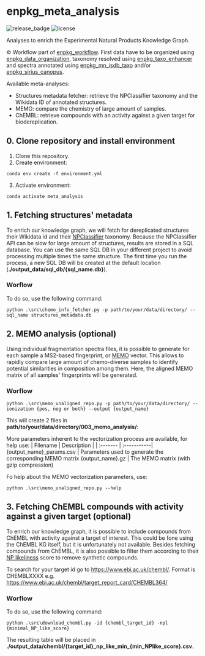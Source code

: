 # enpkg_meta_analysis

![release_badge](https://img.shields.io/github/v/release/enpkg/enpkg_meta_analysis)
![license](https://img.shields.io/github/license/enpkg/enpkg_meta_analysis)

Analyses  to enrich the Experimental Natural Products Knowledge Graph.

⚙️ Workflow part of [enpkg_workflow](https://github.com/enpkg_mn_isdb_taxo/enpkg_workflow). First data have to be organized using [enpkg_data_organization](https://github.com/enpkg/enpkg_data_organization), taxonomy resolved using [enpkg_taxo_enhancer](https://github.com/enpkg/enpkg_taxo_enhancer) and spectra annotated using [enpkg_mn_isdb_taxo](https://github.com/enpkg/enpkg_mn_isdb_taxo) and/or [enpkg_sirius_canopus](https://github.com/enpkg/enpkg_sirius_canopus). 

Available meta-analyses:
- Structures metadata fetcher: retrieve the NPClassifier taxonomy and the Wikidata ID of annotated structures.
- MEMO: compare the chemistry of large amount of samples.
- ChEMBL: retrieve compounds with an activity against a given target for biodereplication.

## 0. Clone repository and install environment

1. Clone this repository.
2. Create environment: 
```console 
conda env create -f environment.yml
```
3. Activate environment:  
```console 
conda activate meta_analysis
```

## 1. Fetching structures' metadata
To enrich our knowledge graph, we will fetch for dereplicated structures their Wikidata id and their [NPClassifier](https://pubs.acs.org/doi/10.1021/acs.jnatprod.1c00399) taxonomy. Because the NPClassifier API can be slow for large amount of structures, results are stored in a SQL database. You can use the same SQL DB in your different project to avoid processing multiple times the same structure. The first time you run the process, a new SQL DB will be created at the default location (**./output_data/sql_db/{sql_name.db}**).
### Worflow
To do so, use the following command:
```console
python .\src\chemo_info_fetcher.py -p path/to/your/data/directory/ --sql_name structures_metadata.db
```

## 2. MEMO analysis (optional)
Using individual fragmentation spectra files, it is possible to generate for each sample a MS2-based fingerprint, or [MEMO](https://github.com/mandelbrot-project/memo) vector. This allows to rapidly compare large amount of chemo-diverse samples to identify potential similarities in composition among them. Here, the aligned MEMO matrix of all samples' fingerprints will be generated.
### Worflow
```console
python .\src\memo_unaligned_repo.py -p path/to/your/data/directory/ --ionization {pos, neg or both} --output {output_name}
```

This will create 2 files in **path/to/your/data/directory/003_memo_analysis/**:

More parameters inherent to the vectorization process are available, for help use:
| Filename | Description |
| :------- | :-----------|
{output_name}\_params.csv | Parameters used to generate the corresponding MEMO matrix
{output_name}.gz | The MEMO matrix (with gzip compression)

Fo help about the MEMO vectorization parameters, use:

```console
python .\src\memo_unaligned_repo.py --help
```

## 3. Fetching ChEMBL compounds with activity against a given target (optional)
To enrich our knowledge graph, it is possible to include compounds from ChEMBL with activity against a target of interest. This could be fone using the ChEMBL KG itself, but it is unfortunately not available. Besides fetching compounds from ChEMBL, it is also possible to filter them according to their [NP likeliness](https://pubs.acs.org/doi/10.1021/ci700286x) score to remove synthetic compounds. 

To search for your target id go to https://www.ebi.ac.uk/chembl/. Format is CHEMBLXXXX e.g. https://www.ebi.ac.uk/chembl/target_report_card/CHEMBL364/

### Worflow
To do so, use the following command:
```console
python .\src\download_chembl.py -id {chembl_target_id} -npl {minimal_NP_like_score}
```
The resulting table will be placed in **./output_data/chembl/{target_id}\_np_like_min_{min_NPlike_score}.csv**.
